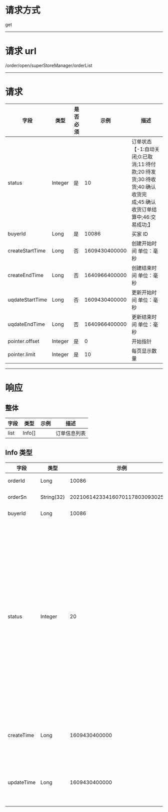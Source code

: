 # 请求方式

get

---

# 请求 url

/order/open/superStoreManager/orderList

---

# 请求

| 字段            | 类型    | 是否必须 | 示例          | 描述                                                                                                              |
| --------------- | ------- | -------- | ------------- | ----------------------------------------------------------------------------------------------------------------- |
| status          | Integer | 是       | 10            | 订单状态【-1:自动关闭;0:已取消;11:待付款;20:待发货;30:待收货;40:确认收货完成;45:确认收货订单结算中;46:交易成功;】 |
| buyerId         | Long    | 是       | 10086         | 买家 ID                                                                                                           |
| createStartTime | Long    | 否       | 1609430400000 | 创建开始时间 单位：毫秒                                                                                           |
| createEndTime   | Long    | 否       | 1640966400000 | 创建结束时间 单位：毫秒                                                                                           |
| uqdateStartTime | Long    | 否       | 1609430400000 | 更新开始时间 单位：毫秒                                                                                           |
| uqdateEndTime   | Long    | 否       | 1640966400000 | 更新结束时间 单位：毫秒                                                                                           |
| pointer.offset  | Integer | 是       | 0             | 开始指针                                                                                                          |
| pointer.limit   | Integer | 是       | 10            | 每页显示数量                                                                                                      |

---

# 响应

## 整体

| 字段 | 类型   | 示例 | 描述         |
| ---- | ------ | ---- | ------------ |
| list | Info[] |      | 订单信息列表 |

## Info 类型

| 字段       | 类型       | 示例                             | 描述                                                                                                              |
| ---------- | ---------- | -------------------------------- | ----------------------------------------------------------------------------------------------------------------- |
| orderId    | Long       | 10086                            | 订单 ID                                                                                                           |
| orderSn    | String(32) | 20210614233416070117803093025280 | 订单编号                                                                                                          |
| buyerId    | Long       | 10086                            | 买家 ID                                                                                                           |
| status     | Integer    | 20                               | 订单状态【-1:自动关闭;0:已取消;11:待付款;20:待发货;30:待收货;40:确认收货完成;45:确认收货订单结算中;46:交易成功;】 |
| createTime | Long       | 1609430400000                    | 订单创建时间 单位：毫秒                                                                                           |
| updateTime | Long       | 1609430400000                    | 订单修改时间 单位：毫秒                                                                                           |
